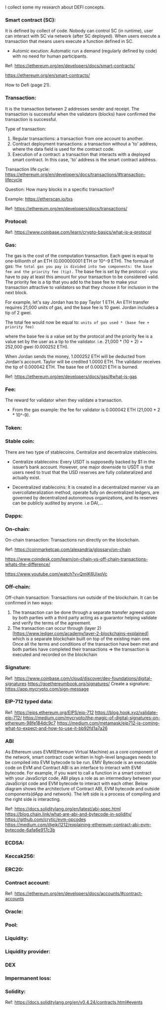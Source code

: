 I collect some my research about DEFI concepts.

### Smart contract (SC):
It is defined by collect of code. Nobody can control SC (in runtime), user can interact with SC via network (after SC deployed). When users execute a transaction that means users execute a function defined in SC. 

* Automic excution: Automatic run a demand (regularly defined by code) with no need for human participants.


Ref: https://ethereum.org/en/developers/docs/smart-contracts/

https://ethereum.org/en/smart-contracts/

How to Defi (page 21).


### Transaction:
It is the transaction between 2 addresses sender and receipt. The transaction is successful when the validators (blocks) have confirmed the transaction is successful.

Type of transaction:
1. Regular transactions: a transaction from one account to another.
2. Contract deployment transactions: a transaction without a 'to' address, where the data field is used for the contract code.
3. Execution of a contract: a transaction that interacts with a deployed smart contract. In this case, 'to' address is the smart contract address.

Transaction life cycle: https://ethereum.org/en/developers/docs/transactions/#transaction-lifecycle

Question: How many blocks in a specific transaction?

Example: https://etherscan.io/txs

Ref: https://ethereum.org/en/developers/docs/transactions/

### Protocol:

Ref: https://www.coinbase.com/learn/crypto-basics/what-is-a-protocol

### Gas:
The gas is the cost of the computation transaction. Each gwei is equal to one-billionth of an ETH (0.000000001 ETH or 10^-9 ETH).
The formula of gas: `The total gas you pay is divided into two components: the base fee and the priority fee (tip).`
The base fee is set by the protocol - you have to pay at least this amount for your transaction to be considered valid. The priority fee is a tip that you add to the base fee to make your transaction attractive to validators so that they choose it for inclusion in the next block.

For example, let's say Jordan has to pay Taylor 1 ETH. An ETH transfer requires 21,000 units of gas, and the base fee is 10 gwei. Jordan includes a tip of 2 gwei.

The total fee would now be equal to: `units of gas used * (base fee + priority fee)`

where the base fee is a value set by the protocol and the priority fee is a value set by the user as a tip to the validator. i.e. 21,000 * (10 + 2) = 252,000 gwei (0.000252 ETH).

When Jordan sends the money, 1.000252 ETH will be deducted from Jordan's account. Taylor will be credited 1.0000 ETH. The validator receives the tip of 0.000042 ETH. The base fee of 0.00021 ETH is burned.

Ref: https://ethereum.org/en/developers/docs/gas/#what-is-gas
### Fee:
The reward for validator when they validate a transaction. 

* From the gas example: the fee for validator is 0.000042 ETH (21,000 * 2 * 10^-9).

### Token:

### Stable coin:
There are two type of stablecoins. Centralize and decentralize stablecoins.

* Centralize stablecoins: Every USDT is supposedly backed by $1 in the issuer’s bank account. However, one major downside to USDT is that users need to trust that the USD reserves are fully collateralized and actually exist.

* Decentralized stablecoins: It is created in a decentralized manner via an overcollateralization method, operate fully on decentralized ledgers, are governed by decentralized autonomous organizations, and its reserves can be publicly audited by anyone. i.e DAI,...

### Dapps:

### On-chain:
On-chain transaction: Transactions run directly on the blockchain.

Ref: https://coinmarketcap.com/alexandria/glossary/on-chain

https://www.coindesk.com/learn/on-chain-vs-off-chain-transactions-whats-the-difference/

https://www.youtube.com/watch?v=QmIK6UjxoVc
### Off-chain:
Off-chain transaction: Transactions run outside of the blockchain. It can be confirmed in two ways:
1. The transaction can be done through a separate transfer agreed upon by both parties with a third party acting as a guarantor helping validate and verify the terms of the agreement.
2. The transaction can occur through (layer 2)[https://www.ledger.com/academy/layer-2-blockchains-explained] which is a separate blockchain built on top of the existing main one. Once all the terms and conditions of the transaction have been met and both parties have completed their transactions => the transaction is executed and recorded on the blockchain  

### Signature:

Ref: https://www.coinbase.com/cloud/discover/dev-foundations/digital-signatures
https://goethereumbook.org/signatures/
Create a signature:
 https://app.mycrypto.com/sign-message

### EIP-712 typed data:

Ref: https://eips.ethereum.org/EIPS/eip-712
https://blog.hook.xyz/validate-eip-712/
https://medium.com/mycrypto/the-magic-of-digital-signatures-on-ethereum-98fe184dc9c7
https://medium.com/metamask/eip712-is-coming-what-to-expect-and-how-to-use-it-bb92fd1a7a26

### ABI
As Ethereum uses EVM(Ethereum Virtual Machine) as a core component of the network, smart contract code written in high-level languages needs to be compiled into EVM bytecode to be run. EMV Bytecode is an executable code on EVM and Contract ABI is an interface to interact with EVM bytecode. For example, if you want to call a function in a smart contract with your JavaScript code, ABI plays a role as an intermediary between your JavaScript code and EVM bytecode to interact with each other. Below diagram shows the architecture of Contract ABI, EVM bytecode and outside components(dApp and network). The left side is a process of compiling and the right side is interacting.

Ref: https://docs.soliditylang.org/en/latest/abi-spec.html
https://blog.chain.link/what-are-abi-and-bytecode-in-solidity/
https://github.com/crytic/evm-opcodes
https://medium.com/@eiki1212/explaining-ethereum-contract-abi-evm-bytecode-6afa6e917c3b

### ECDSA:

### Keccak256:


### ERC20:

### Contract account:

Ref: https://ethereum.org/en/developers/docs/accounts/#contract-accounts

### Oracle: 

### Pool:


### Liquidity:

### Liquidity provider:

### DEX


### Impermanent loss:

### Solidity: 

Ref: https://docs.soliditylang.org/en/v0.4.24/contracts.html#events